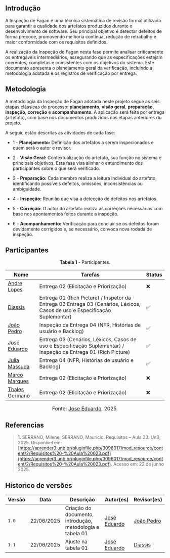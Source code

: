 ## Introdução 

A Inspeção de Fagan é uma técnica sistemática de revisão formal utilizada para garantir a qualidade dos artefatos produzidos durante o desenvolvimento de software. Seu principal objetivo é detectar defeitos de forma precoce, promovendo melhoria contínua, redução de retrabalho e maior conformidade com os requisitos definidos. 

A realização da Inspeção de Fagan nesta fase permite analisar criticamente os entregáveis intermediários, assegurando que as especificações estejam coerentes, completas e consistentes com os objetivos do sistema. Este documento apresenta o planejamento geral da verificação, incluindo a metodologia adotada e os registros de verificação por entrega.



## Metodologia 

A metodologia da Inspeção de Fagan adotada neste projeto segue as seis etapas clássicas do processo: **planejamento**, **visão geral**, **preparação**, **inspeção**, **correção** e **acompanhamento**. A aplicação será feita por entrega (artefato), com base nos documentos produzidos nas etapas anteriores do projeto.

A seguir, estão descritas as atividades de cada fase:

- 1 - **Planejamento:**
Definição dos artefatos a serem inspecionados e quem será o autor e revisor. 

- 2 - **Visão Geral:** 
Contextualização do artefato, sua função no sistema e principais objetivos. Esta fase visa alinhar o entendimento dos participantes sobre o que será verificado.

- 3 - **Preparação:**
Cada membro realiza a leitura individual do artefato, identificando possíveis defeitos, omissões, inconsistências ou ambiguidade.

- 4 - **Inspeção:**
Reunião que visa a detecção de defeitos nos artefatos. 

- 5 - **Correção:** 
O autor do artefato realiza as correções necessárias com base nos apontamentos feitos durante a inspeção.

- 6 - **Acompanhamento:**
Verificação para concluir se os defeitos foram devidamente corrigidos e, se necessário, convoca nova rodada de inspeção.



## Participantes

<p style="text-align: center"><b>Tabela 1</b> - Participantes.</p>

| Nome                                               | Tarefas                          | Status  | 
| -------------------------------------------------- | -------------------------------- | ------- | 
| [Andre Lopes](https://github.com/andrewslopes)     | Entrega 02 (Elicitação e Priorização) | ❌| 
| [Diassis](https://github.com/Diaxiz)               | Entrega 01 (Rich Picture) / Inspetor da Entrega 03 Entrega 03 (Cenários, Léxicos, Casos de uso e Especificação Suplementar) | ✅ | 
| [João Pedro](https://github.com/JpRodrigues2)      | Inspeção da Entrega 04 (NFR, Histórias de usuário e Backlog)  | ✅| 
| [José Eduardo](https://github.com/jevprado)        | Entrega 03 (Cenários, Léxicos, Casos de uso e Especificação Suplementar) / Inspeção da Entrega 01 (Rich Picture) | ✅ | 
| [Julia Massuda](https://github.com/JuliaReis18)    | Entrega 04 (NFR, Histórias de usuário e Backlog)  | ✅| 
| [Marco Marques](https://github.com/marcomarquesdc) | Entrega 02 (Elicitação e Priorização)  | ❌| 
| [Thales Germano](https://github.com/thalesgvl)     | Entrega 02 (Elicitação e Priorização) | ❌ | 

<font size="3"><p style="text-align: center">Fonte: [Jose Eduardo](https://github.com/jevprado), 2025.</p></font>

## Referencias 

> <a>1.</a> SERRANO, Milene; SERRANO, Maurício. Requisitos – Aula 23. UnB, 2025. Disponível em: [https://aprender3.unb.br/pluginfile.php/3096017/mod_resource/content/2/Requisitos%20-%20Aula%20023.pdf](https://aprender3.unb.br/pluginfile.php/3096017/mod_resource/content/2/Requisitos%20-%20Aula%20023.pdf). Acesso em: 22 de junho 2025.
>



## Historico de versões

| Versão | Data       | Descrição                                      | Autor(es)                                      | Revisor(es)                                    |
| ------ | ---------- | ---------------------------------------------- | ---------------------------------------------- | ---------------------------------------------- |
| `1.0`   | 22/06/2025 | Criação do documento, introdução, metodologia e tabela 01 | [José Eduardo](https://github.com/jevprado)    | [João Pedro](https://github.com/JpRodrigues2) |
| `1.1`   | 22/06/2025 | Ajuste na tabela 01 | [José Eduardo](https://github.com/jevprado)    | [Diassis](https://github.com/Diaxiz)   |

